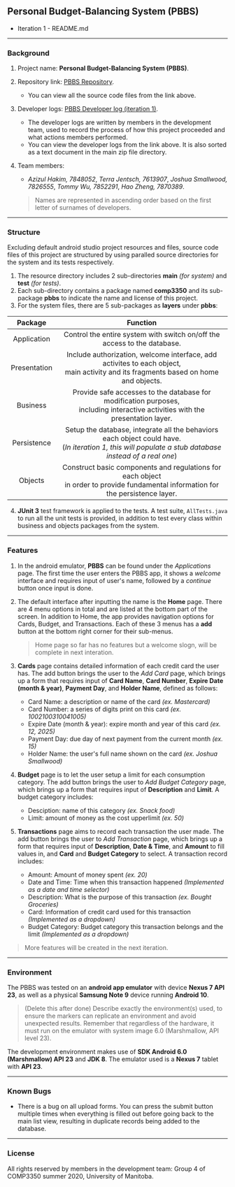 ## Personal Budget-Balancing System (PBBS)

* Iteration 1 - README.md

---

### Background

1. Project name: **Personal Budget-Balancing System (PBBS)**.
2. Repository link: [PBBS Repository](https://github.com/tommyvct/FigureHub_3350).
	* You can view all the source code files from the link above.
3. Developer logs: [PBBS Developer log (iteration 1)](https://github.com/tommyvct/FigureHub_3350/projects/2).
	* The developer logs are written by members in the development team, used to record the process of how this project proceeded and what actions members performed.
	* You can view the developer logs from the link above. It is also sorted as a text document in the main zip file directory.

4. Team members:
	* *Azizul Hakim, 7848052*,	*Terra Jentsch, 7613907*,	*Joshua Smallwood, 7826555*,	*Tommy Wu, 7852291*,	*Hao Zheng, 7870389*.
	>Names are represented in ascending order based on the first letter of surnames of developers.

---

### Structure

Excluding default android studio project resources and files, source code files of this project are structured by using paralled source directories for the system and its tests respectively.

1. The resource directory includes 2 sub-directories **main** *(for system)* and **test** *(for tests)*.
2. Each sub-directory contains a package named **comp3350** and its sub-package **pbbs** to indicate the name and license of this project.
3. For the system files, there are 5 sub-packages as **layers** under **pbbs**:

|Package|Function|
|:-:|:-:|
|Application|Control the entire system with switch on/off the access to the database.|
|Presentation|Include authorization, welcome interface, add activites to each object,<br/>main activity and its fragments based on home and objects.|
|Business|Provide safe accesses to the database for modification purposes,<br/>including interactive activities with the presentation layer.|
|Persistence|Setup the database, integrate all the behaviors each object could have.<br/>(*In iteration 1, this will populate a stub database instead of a real one*)|
|Objects|Construct basic components and regulations for each object<br/>in order to provide fundamental information for the persistence layer.|

4.  **JUnit 3** test framework is applied to the tests. A test suite, `AllTests.java` to run all the unit tests is provided, in addition to test every class within business and objects packages from the system.

---

### Features

1. In the android emulator, **PBBS** can be found under the *Applications* page. The first time the user enters the PBBS app, it shows a *welcome* interface and requires input of user's name, followed by a *continue* button once input is done.

2. The default interface after inputting the name is the **Home** page. There are 4 menu options in total and are listed at the bottom part of the screen. In addition to Home, the app provides navigation options for Cards, Budget, and Transactions. Each of these 3 menus has a **add** button at the bottom right corner for their sub-menus.
	>Home page so far has no features but a welcome slogn, will be complete in next interation.

3. **Cards** page contains detailed information of each credit card the user has. The add button brings the user to the *Add Card* page, which brings up a form that requires input of **Card Name**, **Card Number**, **Expire Date (month & year)**, **Payment Day**, and **Holder Name**, defined as follows:
	* Card Name: a description or name of the card *(ex. Mastercard)*
	* Card Number: a series of digits print on this card *(ex. 1002100310041005)*
	* Expire Date (month & year): expire month and year of this card *(ex. 12, 2025)*
	* Payment Day: due day of next payment from the current month *(ex. 15)*
	* Holder Name: the user's full name shown on the card *(ex. Joshua Smallwood)*

4. **Budget** page is to let the user setup a limit for each consumption category. The add button brings the user to *Add Budget Category* page, which brings up a form that requires input of **Description** and **Limit**. A budget category includes:
	* Desciption: name of this category *(ex. Snack food)*
	* Limit: amount of money as the cost upperlimit *(ex. 50)*

5. **Transactions** page aims to record each transaction the user made. The add button brings the user to *Add Transaction* page, which brings up a form that requires input of **Description**, **Date & Time**, and **Amount** to fill values in, and **Card** and **Budget Category** to select. A transaction record includes:
	* Amount: Amount of money spent *(ex. 20)*
	* Date and Time: Time when this transaction happened *(Implemented as a date and time selector)*
	* Description: What is the purpose of this transaction *(ex. Bought Groceries)*
	* Card: Information of credit card used for this transaction *(Implemented as a dropdown)*
	* Budget Category: Budget category this transaction belongs and the limit *(Implemented as a dropdown)*

>More features will be created in the next iteration.

---

### Environment

The PBBS was tested on an **android app emulator** with device **Nexus 7 API 23**, as well as a physical **Samsung Note 9** device running **Android 10**.

>(Delete this after done) Describe exactly the environment(s) used, to ensure the markers can replicate an environment and avoid unexpected results. Remember that regardless of the hardware, it must run on the emulator with system image 6.0 (Marshmallow, API level 23).

The development environment makes use of **SDK Android 6.0 (Marshmallow) API 23** and **JDK 8**. The emulator used is a **Nexus 7** tablet with **API 23**.

---

### Known Bugs
- There is a bug on all upload forms. You can press the submit button multiple times when everything is filled out before going back to the main list view, resulting in duplicate records being added to the database.

---

### License

All rights reserved by members in the development team: Group 4 of COMP3350 summer 2020, University of Manitoba.

